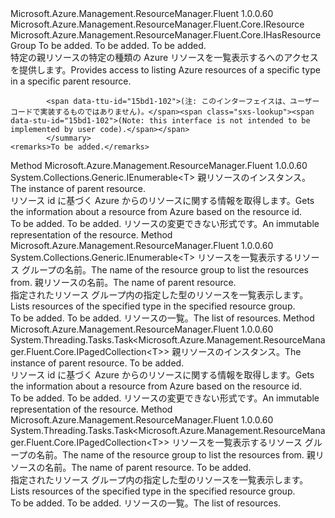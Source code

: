 <Type Name="ISupportsListingByParent&lt;T,ParentT,ManagerT&gt;" FullName="Microsoft.Azure.Management.ResourceManager.Fluent.Core.CollectionActions.ISupportsListingByParent&lt;T,ParentT,ManagerT&gt;">
  <TypeSignature Language="C#" Value="public interface ISupportsListingByParent&lt;T,ParentT,ManagerT&gt; where ParentT : IResource, IHasResourceGroup" />
  <TypeSignature Language="ILAsm" Value=".class public interface auto ansi abstract ISupportsListingByParent`3&lt;T, (class Microsoft.Azure.Management.ResourceManager.Fluent.Core.IResource, class Microsoft.Azure.Management.ResourceManager.Fluent.Core.IHasResourceGroup) ParentT, ManagerT&gt;" />
  <TypeSignature Language="DocId" Value="T:Microsoft.Azure.Management.ResourceManager.Fluent.Core.CollectionActions.ISupportsListingByParent`3" />
  <TypeSignature Language="VB.NET" Value="Public Interface ISupportsListingByParent(Of T, ParentT, ManagerT)" />
  <TypeSignature Language="F#" Value="type ISupportsListingByParent&lt;'T, 'ParentT, 'ManagerT (requires 'ParentT :&gt; IResource and 'ParentT :&gt; IHasResourceGroup)&gt; = interface" />
  <AssemblyInfo>
    <AssemblyName>Microsoft.Azure.Management.ResourceManager.Fluent</AssemblyName>
    <AssemblyVersion>1.0.0.60</AssemblyVersion>
  </AssemblyInfo>
  <TypeParameters>
    <TypeParameter Name="T" />
    <TypeParameter Name="ParentT">
      <Constraints>
        <InterfaceName>Microsoft.Azure.Management.ResourceManager.Fluent.Core.IResource</InterfaceName>
        <InterfaceName>Microsoft.Azure.Management.ResourceManager.Fluent.Core.IHasResourceGroup</InterfaceName>
      </Constraints>
    </TypeParameter>
    <TypeParameter Name="ManagerT" />
  </TypeParameters>
  <Interfaces />
  <Docs>
    <typeparam name="T">To be added.</typeparam>
    <typeparam name="ParentT">To be added.</typeparam>
    <typeparam name="ManagerT">To be added.</typeparam>
    <summary>
            <span data-ttu-id="15bd1-101">特定の親リソースの特定の種類の Azure リソースを一覧表示するへのアクセスを提供します。</span><span class="sxs-lookup"><span data-stu-id="15bd1-101">Provides access to listing Azure resources of a specific type in a specific parent resource.</span></span>
            
            <span data-ttu-id="15bd1-102">(注: このインターフェイスは、ユーザー コードで実装するものではありません)。</span><span class="sxs-lookup"><span data-stu-id="15bd1-102">(Note: this interface is not intended to be implemented by user code).</span></span>
            </summary>
    <remarks>To be added.</remarks>
  </Docs>
  <Members>
    <Member MemberName="ListByParent">
      <MemberSignature Language="C#" Value="public System.Collections.Generic.IEnumerable&lt;T&gt; ListByParent (ParentT parentResource);" />
      <MemberSignature Language="ILAsm" Value=".method public hidebysig newslot virtual instance class System.Collections.Generic.IEnumerable`1&lt;!T&gt; ListByParent(!ParentT parentResource) cil managed" />
      <MemberSignature Language="DocId" Value="M:Microsoft.Azure.Management.ResourceManager.Fluent.Core.CollectionActions.ISupportsListingByParent`3.ListByParent(`1)" />
      <MemberSignature Language="VB.NET" Value="Public Function ListByParent (parentResource As ParentT) As IEnumerable(Of T)" />
      <MemberSignature Language="F#" Value="abstract member ListByParent : 'ParentT -&gt; seq&lt;'T&gt;" Usage="iSupportsListingByParent.ListByParent parentResource" />
      <MemberType>Method</MemberType>
      <AssemblyInfo>
        <AssemblyName>Microsoft.Azure.Management.ResourceManager.Fluent</AssemblyName>
        <AssemblyVersion>1.0.0.60</AssemblyVersion>
      </AssemblyInfo>
      <ReturnValue>
        <ReturnType>System.Collections.Generic.IEnumerable&lt;T&gt;</ReturnType>
      </ReturnValue>
      <Parameters>
        <Parameter Name="parentResource" Type="ParentT" />
      </Parameters>
      <Docs>
        <param name="parentResource"><span data-ttu-id="15bd1-103">親リソースのインスタンス。</span><span class="sxs-lookup"><span data-stu-id="15bd1-103">The instance of parent resource.</span></span></param>
        <summary>
            <span data-ttu-id="15bd1-104">リソース id に基づく Azure からのリソースに関する情報を取得します。</span><span class="sxs-lookup"><span data-stu-id="15bd1-104">Gets the information about a resource from Azure based on the resource id.</span></span>
            </summary>
        <returns>To be added.</returns>
        <remarks>To be added.</remarks>
        <return><span data-ttu-id="15bd1-105">リソースの変更できない形式です。</span><span class="sxs-lookup"><span data-stu-id="15bd1-105">An immutable representation of the resource.</span></span></return>
      </Docs>
    </Member>
    <Member MemberName="ListByParent">
      <MemberSignature Language="C#" Value="public System.Collections.Generic.IEnumerable&lt;T&gt; ListByParent (string resourceGroupName, string parentName);" />
      <MemberSignature Language="ILAsm" Value=".method public hidebysig newslot virtual instance class System.Collections.Generic.IEnumerable`1&lt;!T&gt; ListByParent(string resourceGroupName, string parentName) cil managed" />
      <MemberSignature Language="DocId" Value="M:Microsoft.Azure.Management.ResourceManager.Fluent.Core.CollectionActions.ISupportsListingByParent`3.ListByParent(System.String,System.String)" />
      <MemberSignature Language="VB.NET" Value="Public Function ListByParent (resourceGroupName As String, parentName As String) As IEnumerable(Of T)" />
      <MemberSignature Language="F#" Value="abstract member ListByParent : string * string -&gt; seq&lt;'T&gt;" Usage="iSupportsListingByParent.ListByParent (resourceGroupName, parentName)" />
      <MemberType>Method</MemberType>
      <AssemblyInfo>
        <AssemblyName>Microsoft.Azure.Management.ResourceManager.Fluent</AssemblyName>
        <AssemblyVersion>1.0.0.60</AssemblyVersion>
      </AssemblyInfo>
      <ReturnValue>
        <ReturnType>System.Collections.Generic.IEnumerable&lt;T&gt;</ReturnType>
      </ReturnValue>
      <Parameters>
        <Parameter Name="resourceGroupName" Type="System.String" />
        <Parameter Name="parentName" Type="System.String" />
      </Parameters>
      <Docs>
        <param name="resourceGroupName"><span data-ttu-id="15bd1-106">リソースを一覧表示するリソース グループの名前。</span><span class="sxs-lookup"><span data-stu-id="15bd1-106">The name of the resource group to list the resources from.</span></span></param>
        <param name="parentName"><span data-ttu-id="15bd1-107">親リソースの名前。</span><span class="sxs-lookup"><span data-stu-id="15bd1-107">The name of parent resource.</span></span></param>
        <summary>
            <span data-ttu-id="15bd1-108">指定されたリソース グループ内の指定した型のリソースを一覧表示します。</span><span class="sxs-lookup"><span data-stu-id="15bd1-108">Lists resources of the specified type in the specified resource group.</span></span>
            </summary>
        <returns>To be added.</returns>
        <remarks>To be added.</remarks>
        <return><span data-ttu-id="15bd1-109">リソースの一覧。</span><span class="sxs-lookup"><span data-stu-id="15bd1-109">The list of resources.</span></span></return>
      </Docs>
    </Member>
    <Member MemberName="ListByParentAsync">
      <MemberSignature Language="C#" Value="public System.Threading.Tasks.Task&lt;Microsoft.Azure.Management.ResourceManager.Fluent.Core.IPagedCollection&lt;T&gt;&gt; ListByParentAsync (ParentT parentResource, System.Threading.CancellationToken cancellationToken = null);" />
      <MemberSignature Language="ILAsm" Value=".method public hidebysig newslot virtual instance class System.Threading.Tasks.Task`1&lt;class Microsoft.Azure.Management.ResourceManager.Fluent.Core.IPagedCollection`1&lt;!T&gt;&gt; ListByParentAsync(!ParentT parentResource, valuetype System.Threading.CancellationToken cancellationToken) cil managed" />
      <MemberSignature Language="DocId" Value="M:Microsoft.Azure.Management.ResourceManager.Fluent.Core.CollectionActions.ISupportsListingByParent`3.ListByParentAsync(`1,System.Threading.CancellationToken)" />
      <MemberSignature Language="F#" Value="abstract member ListByParentAsync : 'ParentT * System.Threading.CancellationToken -&gt; System.Threading.Tasks.Task&lt;Microsoft.Azure.Management.ResourceManager.Fluent.Core.IPagedCollection&lt;'T&gt;&gt;" Usage="iSupportsListingByParent.ListByParentAsync (parentResource, cancellationToken)" />
      <MemberType>Method</MemberType>
      <AssemblyInfo>
        <AssemblyName>Microsoft.Azure.Management.ResourceManager.Fluent</AssemblyName>
        <AssemblyVersion>1.0.0.60</AssemblyVersion>
      </AssemblyInfo>
      <ReturnValue>
        <ReturnType>System.Threading.Tasks.Task&lt;Microsoft.Azure.Management.ResourceManager.Fluent.Core.IPagedCollection&lt;T&gt;&gt;</ReturnType>
      </ReturnValue>
      <Parameters>
        <Parameter Name="parentResource" Type="ParentT" />
        <Parameter Name="cancellationToken" Type="System.Threading.CancellationToken" />
      </Parameters>
      <Docs>
        <param name="parentResource"><span data-ttu-id="15bd1-110">親リソースのインスタンス。</span><span class="sxs-lookup"><span data-stu-id="15bd1-110">The instance of parent resource.</span></span></param>
        <param name="cancellationToken">To be added.</param>
        <summary>
            <span data-ttu-id="15bd1-111">リソース id に基づく Azure からのリソースに関する情報を取得します。</span><span class="sxs-lookup"><span data-stu-id="15bd1-111">Gets the information about a resource from Azure based on the resource id.</span></span>
            </summary>
        <returns>To be added.</returns>
        <remarks>To be added.</remarks>
        <return><span data-ttu-id="15bd1-112">リソースの変更できない形式です。</span><span class="sxs-lookup"><span data-stu-id="15bd1-112">An immutable representation of the resource.</span></span></return>
      </Docs>
    </Member>
    <Member MemberName="ListByParentAsync">
      <MemberSignature Language="C#" Value="public System.Threading.Tasks.Task&lt;Microsoft.Azure.Management.ResourceManager.Fluent.Core.IPagedCollection&lt;T&gt;&gt; ListByParentAsync (string resourceGroupName, string parentName, System.Threading.CancellationToken cancellationToken = null);" />
      <MemberSignature Language="ILAsm" Value=".method public hidebysig newslot virtual instance class System.Threading.Tasks.Task`1&lt;class Microsoft.Azure.Management.ResourceManager.Fluent.Core.IPagedCollection`1&lt;!T&gt;&gt; ListByParentAsync(string resourceGroupName, string parentName, valuetype System.Threading.CancellationToken cancellationToken) cil managed" />
      <MemberSignature Language="DocId" Value="M:Microsoft.Azure.Management.ResourceManager.Fluent.Core.CollectionActions.ISupportsListingByParent`3.ListByParentAsync(System.String,System.String,System.Threading.CancellationToken)" />
      <MemberSignature Language="F#" Value="abstract member ListByParentAsync : string * string * System.Threading.CancellationToken -&gt; System.Threading.Tasks.Task&lt;Microsoft.Azure.Management.ResourceManager.Fluent.Core.IPagedCollection&lt;'T&gt;&gt;" Usage="iSupportsListingByParent.ListByParentAsync (resourceGroupName, parentName, cancellationToken)" />
      <MemberType>Method</MemberType>
      <AssemblyInfo>
        <AssemblyName>Microsoft.Azure.Management.ResourceManager.Fluent</AssemblyName>
        <AssemblyVersion>1.0.0.60</AssemblyVersion>
      </AssemblyInfo>
      <ReturnValue>
        <ReturnType>System.Threading.Tasks.Task&lt;Microsoft.Azure.Management.ResourceManager.Fluent.Core.IPagedCollection&lt;T&gt;&gt;</ReturnType>
      </ReturnValue>
      <Parameters>
        <Parameter Name="resourceGroupName" Type="System.String" />
        <Parameter Name="parentName" Type="System.String" />
        <Parameter Name="cancellationToken" Type="System.Threading.CancellationToken" />
      </Parameters>
      <Docs>
        <param name="resourceGroupName"><span data-ttu-id="15bd1-113">リソースを一覧表示するリソース グループの名前。</span><span class="sxs-lookup"><span data-stu-id="15bd1-113">The name of the resource group to list the resources from.</span></span></param>
        <param name="parentName"><span data-ttu-id="15bd1-114">親リソースの名前。</span><span class="sxs-lookup"><span data-stu-id="15bd1-114">The name of parent resource.</span></span></param>
        <param name="cancellationToken">To be added.</param>
        <summary>
            <span data-ttu-id="15bd1-115">指定されたリソース グループ内の指定した型のリソースを一覧表示します。</span><span class="sxs-lookup"><span data-stu-id="15bd1-115">Lists resources of the specified type in the specified resource group.</span></span>
            </summary>
        <returns>To be added.</returns>
        <remarks>To be added.</remarks>
        <return><span data-ttu-id="15bd1-116">リソースの一覧。</span><span class="sxs-lookup"><span data-stu-id="15bd1-116">The list of resources.</span></span></return>
      </Docs>
    </Member>
  </Members>
</Type>